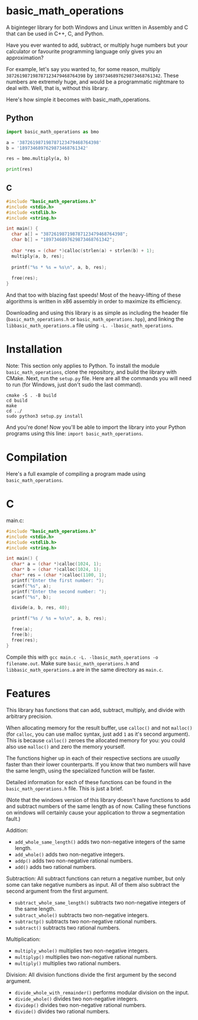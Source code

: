 # basic_math_operations
A biginteger library for both Windows and Linux written in Assembly and C that can be used in C++, C, and Python.

Have you ever wanted to add, subtract, or multiply huge numbers but your calculator or favourite programming language only gives you an approximation?

For example, let's say you wanted to, for some reason, multiply `387261987198787123479468764398` by `1897346897629873468761342`. These numbers are extremely huge, and would be a programmatic nightmare to deal with. Well, that is, without this library.

Here's how simple it becomes with basic_math_operations.

## Python
```py
import basic_math_operations as bmo

a = '387261987198787123479468764398'
b = '1897346897629873468761342'

res = bmo.multiply(a, b)

print(res)
```

## C
```c
#include "basic_math_operations.h"
#include <stdio.h>
#include <stdlib.h>
#include <string.h>

int main() {
  char a[] = "387261987198787123479468764398";
  char b[] = "1897346897629873468761342";
  
  char *res = (char *)calloc(strlen(a) + strlen(b) + 1);
  multiply(a, b, res);
  
  printf("%s * %s = %s\n", a, b, res);
  
  free(res);
}
```

And that too with blazing fast speeds! Most of the heavy-lifting of these algorithms is written in x86 assembly in order to maximize its efficiency.

Downloading and using this library is as simple as including the header file (`basic_math_operations.h` or `basic_math_operations.hpp`), and linking the `libbasic_math_operations.a` file using `-L. -lbasic_math_operations`.

# Installation
Note: This section only applies to Python.
To install the module `basic_math_operations`, clone the repository, and build the library with CMake. Next, run the `setup.py` file. Here are all the commands you will need to run (for Windows, just don't sudo the last command).

```shell
cmake -S . -B build
cd build
make
cd ../
sudo python3 setup.py install
```

And you're done! Now you'll be able to import the library into your Python programs using this line: `import basic_math_operations`.

# Compilation
Here's a full example of compiling a program made using `basic_math_operations`.
# C
main.c:
```c
#include "basic_math_operations.h"
#include <stdio.h>
#include <stdlib.h>
#include <string.h>

int main() {
  char* a = (char *)calloc(1024, 1);
  char* b = (char *)calloc(1024, 1);
  char* res = (char *)calloc(1100, 1);
  printf("Enter the first number: ");
  scanf("%s", a);
  printf("Enter the second number: ");
  scanf("%s", b);

  divide(a, b, res, 40);

  printf("%s / %s = %s\n", a, b, res);

  free(a);
  free(b);
  free(res);
}
```

Compile this with `gcc main.c -L. -lbasic_math_operations -o filename.out`. Make sure `basic_math_operations.h` and `libbasic_math_operations.a` are in the same directory as `main.c`.

# Features
This library has functions that can add, subtract, multiply, and divide with arbitrary precision.

When allocating memory for the result buffer, use `calloc()` and not `malloc()` (for `calloc`, you can use malloc syntax, just add `1` as it's second argument). This is because `calloc()` zeroes the allocated memory for you: you could also use `malloc()` and zero the memory yourself.

The functions higher up in each of their respective sections are *usually* faster than their lower counterparts. If you know that two numbers will have the same length, using the specialized function will be faster.

Detailed information for each of these functions can be found in the `basic_math_operations.h` file. This is just a brief.

(Note that the windows version of this library doesn't have functions to add and subtract numbers of the same length as of now. Calling these functions on windows will certainly cause your application to throw a segmentation fault.)

Addition:
- `add_whole_same_length()` adds two non-negative integers of the same length.
- `add_whole()` adds two non-negative integers.
- `addp()` adds two non-negative rational numbers.
- `add()` adds two rational numbers.

Subtraction:
All subtract functions can return a negative number, but only some can take negative numbers as input. All of them also subtract the second argument from the first argument.
- `subtract_whole_same_length()` subtracts two non-negative integers of the same length.
- `subtract_whole()` subtracts two non-negative integers.
- `subtractp()` subtracts two non-negative rational numbers.
- `subtract()` subtracts two rational numbers.

Multiplication:
- `multiply_whole()` multiplies two non-negative integers.
- `multiplyp()` multiplies two non-negative rational numbers.
- `multiply()` multiplies two rational numbers.

Division:
All division functions divide the first argument by the second argument.
- `divide_whole_with_remainder()` performs modular division on the input.
- `divide_whole()` divides two non-negative integers.
- `dividep()` divides two non-negative rational numbers.
- `divide()` divides two rational numbers.
